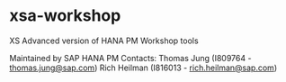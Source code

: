 xsa-workshop
============

XS Advanced version of HANA PM Workshop tools

Maintained by SAP HANA PM
Contacts: Thomas Jung (I809764 - thomas.jung@sap.com) 
          Rich Heilman (I816013 - rich.heilman@sap.com)
